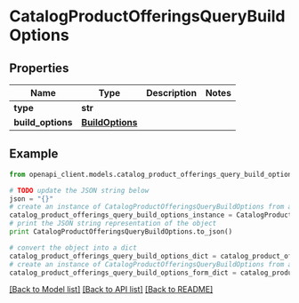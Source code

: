 # CatalogProductOfferingsQueryBuildOptions


## Properties
Name | Type | Description | Notes
------------ | ------------- | ------------- | -------------
**type** | **str** |  | 
**build_options** | [**BuildOptions**](BuildOptions.md) |  | 

## Example

```python
from openapi_client.models.catalog_product_offerings_query_build_options import CatalogProductOfferingsQueryBuildOptions

# TODO update the JSON string below
json = "{}"
# create an instance of CatalogProductOfferingsQueryBuildOptions from a JSON string
catalog_product_offerings_query_build_options_instance = CatalogProductOfferingsQueryBuildOptions.from_json(json)
# print the JSON string representation of the object
print CatalogProductOfferingsQueryBuildOptions.to_json()

# convert the object into a dict
catalog_product_offerings_query_build_options_dict = catalog_product_offerings_query_build_options_instance.to_dict()
# create an instance of CatalogProductOfferingsQueryBuildOptions from a dict
catalog_product_offerings_query_build_options_form_dict = catalog_product_offerings_query_build_options.from_dict(catalog_product_offerings_query_build_options_dict)
```
[[Back to Model list]](../README.md#documentation-for-models) [[Back to API list]](../README.md#documentation-for-api-endpoints) [[Back to README]](../README.md)


